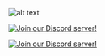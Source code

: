 ![alt text](https://cdn.discordapp.com/attachments/624405523948765184/929258052778086420/highlandslogo2.png)

<p align="center">
  
[![Join our Discord server!](https://invidget.switchblade.xyz/2FB8wDG)](http://discord.gg/2FB8wDG)
  
</p>

[![Join our Discord server!](https://invidget.switchblade.xyz/2FB8wDG)](http://discord.gg/2FB8wDG)



